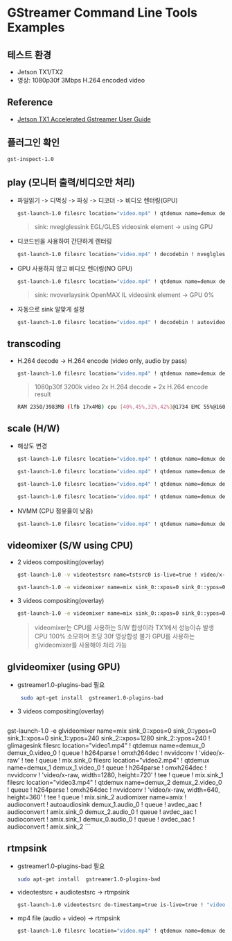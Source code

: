 # GStreamer Command Line Tools Examples
## 테스트 환경
- Jetson TX1/TX2
- 영상: 1080p30f 3Mbps H.264 encoded video
## Reference
- [Jetson TX1 Accelerated Gstreamer User Guide](http://developer2.download.nvidia.com/embedded/L4T/r28_Release_v1.0/Docs/Jetson_TX1_Accelerated_GStreamer_User_Guide.pdf)

## 플러그인 확인
```sh
gst-inspect-1.0
```
## play (모니터 출력/비디오만 처리)
- 파일읽기 -> 디먹싱 -> 파싱 -> 디코더 -> 비디오 렌터링(GPU)
    ```sh
    gst-launch-1.0 filesrc location="video.mp4" ! qtdemux name=demux demux.video_0 ! queue ! h264parse ! omxh264dec ! nveglglessink -e
    ```
    > sink: nveglglessink EGL/GLES videosink element -> using GPU

- 디코드빈을 사용하여 간단하게 렌터링
    ```sh
    gst-launch-1.0 filesrc location="video.mp4" ! decodebin ! nveglglessink -e
    ```
- GPU 사용하지 않고 비디오 렌더링(NO GPU)
    ```sh
    gst-launch-1.0 filesrc location="video.mp4" ! qtdemux name=demux demux.video_0 ! queue ! h264parse ! omxh264dec ! nvoverlaysink -e
    ```
    > sink: nvoverlaysink OpenMAX IL videosink element -> GPU 0%
- 자동으로 sink 알맞게 설정
    ```sh
    gst-launch-1.0 filesrc location="video.mp4" ! decodebin ! autovideosink -e
    ```
## transcoding
- H.264 decode -> H.264 encode (video only, audio by pass)
    ```sh
    gst-launch-1.0 filesrc location="video.mp4" ! qtdemux name=demux demux.video_0 ! queue ! h264parse ! omxh264dec ! nvvidconv ! 'video/x-raw(memory:NVMM), format=(string)I420' ! omxh264enc ! qtmux name=mux ! filesink location="video_out.mp4" demux.audio_0 ! queue ! aacparse ! mux.audio_0 -e
    ```
    > 1080p30f 3200k video 2x H.264 decode + 2x H.264 encode result
    ```sh
    RAM 2350/3983MB (lfb 17x4MB) cpu [40%,45%,32%,42%]@1734 EMC 55%@1600 APE 25 NVDEC 716 MSENC 716 GR3D 0%@76
    ```
## scale (H/W)
- 해상도 변경
    ```sh
    gst-launch-1.0 filesrc location="video.mp4" ! qtdemux name=demux demux.video_0 ! queue ! h264parse ! omxh264dec ! nvvidconv ! 'video/x-raw, width=1280, height=720' ! nveglglessink -e
    ```
    ```sh
    gst-launch-1.0 filesrc location="video.mp4" ! qtdemux name=demux demux.video_0 ! queue ! h264parse ! omxh264dec ! nvvidconv ! 'video/x-raw, width=1280, height=720, format=(string)NV12' ! nveglglessink -e
    ```
    ```sh
    gst-launch-1.0 filesrc location="video.mp4" ! qtdemux name=demux demux.video_0 ! queue ! h264parse ! omxh264dec ! nvvidconv ! 'video/x-raw, width=1280, height=720, format=(string)I420' ! nveglglessink -e
    ```
    ```sh
    gst-launch-1.0 filesrc location="video.mp4" ! qtdemux name=demux demux.video_0 ! queue ! h264parse ! omxh264dec ! nvvidconv ! 'video/x-raw, width=1280, height=720, format=(string)RGBA' ! nveglglessink -e
    ```
- NVMM (CPU 점유율이 낮음)
    ```sh
    gst-launch-1.0 filesrc location="video.mp4" ! qtdemux name=demux demux.video_0 ! queue ! h264parse ! omxh264dec ! nvvidconv ! 'video/x-raw(memory:NVMM), width=1280, height=720' ! nveglglessink -e
    ```
## videomixer (S/W using CPU)
- 2 videos compositing(overlay)
    ```sh
    gst-launch-1.0 -v videotestsrc name=tstsrc0 is-live=true ! video/x-raw,width=1280,height=720,framerate=30/1 ! videomixer name=mix ! videoconvert ! nveglglessink sync=false videotestsrc name=tstsrc1 pattern=ball background-color=0 ! mix.
    ```
    ```sh
    gst-launch-1.0 -e videomixer name=mix sink_0::xpos=0 sink_0::ypos=0 sink_0::alpha=0 sink_1::xpos=100 sink_1::ypos=50 ! nveglglessink videotestsrc ! video/x-raw,width=600,height=200 ! mix.sink_0 videotestsrc pattern=0 ! video/x-raw,width=100,height=100 ! mix.sink_1
    ```
- 3 videos compositing(overlay)
    ```sh
    gst-launch-1.0 -e videomixer name=mix sink_0::xpos=0 sink_0::ypos=0 sink_1::xpos=50 sink_1::ypos=50 sink_2::xpos=200 sink_2::ypos=50 ! nveglglessink videotestsrc ! video/x-raw,width=1280,height=720 ! mix.sink_0 videotestsrc ! video/x-raw,width=100,height=100 ! mix.sink_1 videotestsrc ! video/x-raw,width=100,height=100 ! mix.sink_2
    ```
    > videomixer는 CPU를 사용하는 S/W 합성이라 TX1에서 성능이슈 발생
    > CPU 100% 소모하며 초딩 30f 영상합성 불가
    > GPU를 사용하는 glvideomixer를 사용해야 처리 가능

## glvideomixer (using GPU)
- gstreamer1.0-plugins-bad 필요
   ```sh
    sudo apt-get install  gstreamer1.0-plugins-bad
    ```
- 3 videos compositing(overlay)
    ```sh
gst-launch-1.0 -e glvideomixer name=mix sink_0::xpos=0 sink_0::ypos=0 sink_1::xpos=0 sink_1::ypos=240 sink_2::xpos=1280 sink_2::ypos=240 ! glimagesink filesrc location="video1.mp4" ! qtdemux name=demux_0 demux_0.video_0 ! queue ! h264parse ! omxh264dec ! nvvidconv ! 'video/x-raw' ! tee ! queue ! mix.sink_0 filesrc location="video2.mp4" ! qtdemux name=demux_1 demux_1.video_0 ! queue ! h264parse ! omxh264dec ! nvvidconv ! 'video/x-raw, width=1280, height=720' ! tee ! queue ! mix.sink_1 filesrc location="video3.mp4" ! qtdemux name=demux_2 demux_2.video_0 ! queue ! h264parse ! omxh264dec ! nvvidconv ! 'video/x-raw, width=640, height=360' ! tee ! queue ! mix.sink_2 audiomixer name=amix ! audioconvert ! autoaudiosink demux_1.audio_0 ! queue ! avdec_aac ! audioconvert ! amix.sink_0 demux_2.audio_0 ! queue ! avdec_aac ! audioconvert ! amix.sink_1 demux_0.audio_0 ! queue ! avdec_aac ! audioconvert ! amix.sink_2
    ```
## rtmpsink
- gstreamer1.0-plugins-bad 필요
    ```sh
    sudo apt-get install  gstreamer1.0-plugins-bad
    ```
- videotestsrc + audiotestsrc -> rtmpsink
    ```sh
    gst-launch-1.0 videotestsrc do-timestamp=true is-live=true ! "video/x-raw,width=640,height=360,framerate=15/1" ! queue ! autovideoconvert ! omxh264enc ! h264parse ! queue ! mux. audiotestsrc is-live=true ! "audio/x-raw, format=S16LE, endianness=1234, signed=true, width=16, depth=16, rate=44100,channels=2" ! queue ! voaacenc bitrate=128000 ! aacparse ! audio/mpeg,mpegversion=4,stream-format=raw ! queue ! flvmux streamable=true name=mux ! queue ! rtmpsink location="rtmp://a.rtmp.youtube.com/live2/[Key] live=true"
    ```
- mp4 file (audio + video) -> rtmpsink
    ```sh
    gst-launch-1.0 filesrc location="video.mp4" ! qtdemux name=demux demux.video_0 ! queue ! flvmux streamable=true name=mux ! rtmpsink location="rtmp://a.rtmp.youtube.com/live2/[Key] live=true" -e demux.audio_0 ! queue ! mux.audio
    ```

